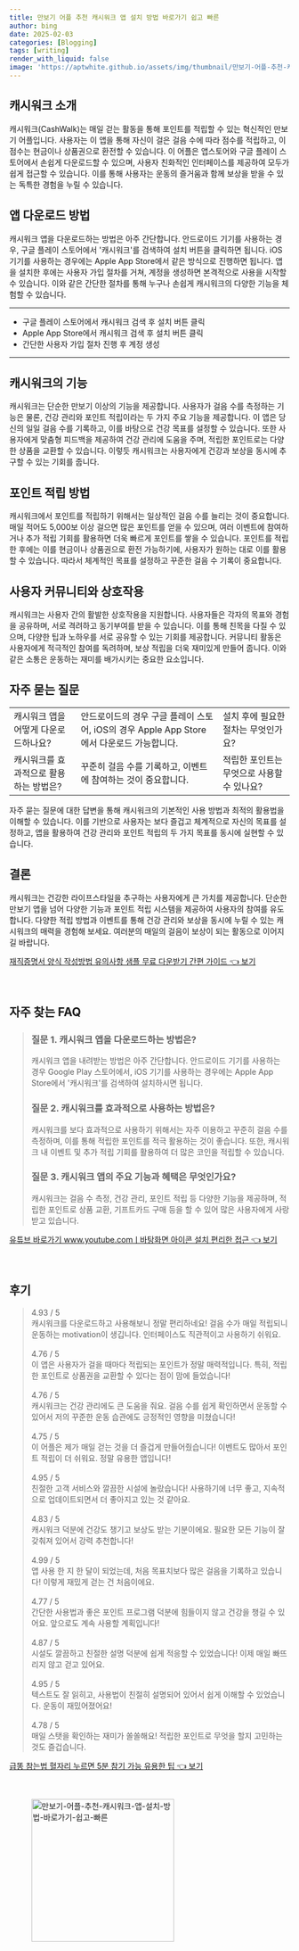 ```yaml
---
title: 만보기 어플 추천 캐시워크 앱 설치 방법 바로가기 쉽고 빠른
author: bing
date: 2025-02-03
categories: [Blogging]
tags: [writing]
render_with_liquid: false
image: 'https://aptwhite.github.io/assets/img/thumbnail/만보기-어플-추천-캐시워크-앱-설치-방법-바로가기-쉽고-빠른.webp'
---
```



<h2 id='캐시워크 소개'>캐시워크 소개</h2>

<p>캐시워크(CashWalk)는 매일 걷는 활동을 통해 포인트를 적립할 수 있는 혁신적인 만보기 어플입니다. 사용자는 이 앱을 통해 자신이 걸은 걸음 수에 따라 점수를 적립하고, 이 점수는 현금이나 상품권으로 환전할 수 있습니다. 이 어플은 앱스토어와 구글 플레이 스토어에서 손쉽게 다운로드할 수 있으며, 사용자 친화적인 인터페이스를 제공하여 모두가 쉽게 접근할 수 있습니다. 이를 통해 사용자는 운동의 즐거움과 함께 보상을 받을 수 있는 독특한 경험을 누릴 수 있습니다.</p>

<h2 id='앱 다운로드 방법'>앱 다운로드 방법</h2>

<p>캐시워크 앱을 다운로드하는 방법은 아주 간단합니다. 안드로이드 기기를 사용하는 경우, 구글 플레이 스토어에서 '캐시워크'를 검색하여 설치 버튼을 클릭하면 됩니다. iOS 기기를 사용하는 경우에는 Apple App Store에서 같은 방식으로 진행하면 됩니다. 앱을 설치한 후에는 사용자 가입 절차를 거쳐, 계정을 생성하면 본격적으로 사용을 시작할 수 있습니다. 이와 같은 간단한 절차를 통해 누구나 손쉽게 캐시워크의 다양한 기능을 체험할 수 있습니다.</p>

<hr />

<ul>
    <li>구글 플레이 스토어에서 캐시워크 검색 후 설치 버튼 클릭</li>
    <li>Apple App Store에서 캐시워크 검색 후 설치 버튼 클릭</li>
    <li>간단한 사용자 가입 절차 진행 후 계정 생성</li>
</ul>

<hr />

<h2 id='캐시워크의 기능'>캐시워크의 기능</h2>

<p>캐시워크는 단순한 만보기 이상의 기능을 제공합니다. 사용자가 걸음 수를 측정하는 기능은 물론, 건강 관리와 포인트 적립이라는 두 가지 주요 기능을 제공합니다. 이 앱은 당신의 일일 걸음 수를 기록하고, 이를 바탕으로 건강 목표를 설정할 수 있습니다. 또한 사용자에게 맞춤형 피드백을 제공하여 건강 관리에 도움을 주며, 적립한 포인트로는 다양한 상품을 교환할 수 있습니다. 이렇듯 캐시워크는 사용자에게 건강과 보상을 동시에 추구할 수 있는 기회를 줍니다.</p>

<h2 id='포인트 적립 방법'>포인트 적립 방법</h2>

<p>캐시워크에서 포인트를 적립하기 위해서는 일상적인 걸음 수를 늘리는 것이 중요합니다. 매일 적어도 5,000보 이상 걸으면 많은 포인트를 얻을 수 있으며, 여러 이벤트에 참여하거나 추가 적립 기회를 활용하면 더욱 빠르게 포인트를 쌓을 수 있습니다. 포인트를 적립한 후에는 이를 현금이나 상품권으로 환전 가능하기에, 사용자가 원하는 대로 이를 활용할 수 있습니다. 따라서 체계적인 목표를 설정하고 꾸준한 걸음 수 기록이 중요합니다.</p>

<h2 id='사용자 커뮤니티와 상호작용'>사용자 커뮤니티와 상호작용</h2>

<p>캐시워크는 사용자 간의 활발한 상호작용을 지원합니다. 사용자들은 각자의 목표와 경험을 공유하며, 서로 격려하고 동기부여를 받을 수 있습니다. 이를 통해 친목을 다질 수 있으며, 다양한 팁과 노하우를 서로 공유할 수 있는 기회를 제공합니다. 커뮤니티 활동은 사용자에게 적극적인 참여를 독려하며, 보상 적립을 더욱 재미있게 만들어 줍니다. 이와 같은 소통은 운동하는 재미를 배가시키는 중요한 요소입니다.</p>

<h2 id='자주 묻는 질문'>자주 묻는 질문</h2>

<table>
    <tr>
        <td>캐시워크 앱을 어떻게 다운로드하나요?</td>
        <td>안드로이드의 경우 구글 플레이 스토어, iOS의 경우 Apple App Store에서 다운로드 가능합니다.</td>
        <td>설치 후에 필요한 절차는 무엇인가요?</td>
    </tr>
    <tr>
        <td>캐시워크를 효과적으로 활용하는 방법은?</td>
        <td>꾸준히 걸음 수를 기록하고, 이벤트에 참여하는 것이 중요합니다.</td>
        <td>적립한 포인트는 무엇으로 사용할 수 있나요?</td>
    </tr>
</table>

<p>자주 묻는 질문에 대한 답변을 통해 캐시워크의 기본적인 사용 방법과 최적의 활용법을 이해할 수 있습니다. 이를 기반으로 사용자는 보다 즐겁고 체계적으로 자신의 목표를 설정하고, 앱을 활용하여 건강 관리와 포인트 적립의 두 가지 목표를 동시에 실현할 수 있습니다.</p>

<h2 id='결론'>결론</h2>

<p>캐시워크는 건강한 라이프스타일을 추구하는 사용자에게 큰 가치를 제공합니다. 단순한 만보기 앱을 넘어 다양한 기능과 포인트 적립 시스템을 제공하여 사용자의 참여를 유도합니다. 다양한 적립 방법과 이벤트를 통해 건강 관리와 보상을 동시에 누릴 수 있는 캐시워크의 매력을 경험해 보세요. 여러분의 매일의 걸음이 보상이 되는 활동으로 이어지길 바랍니다.</p>


<p><a class="click-button" title="재직증명서 양식 작성방법 유의사항 샘플 무료 다운받기 간편 가이드" href="https://aptwhite.github.io/posts/%EC%9E%AC%EC%A7%81%EC%A6%9D%EB%AA%85%EC%84%9C-%EC%96%91%EC%8B%9D-%EC%9E%91%EC%84%B1%EB%B0%A9%EB%B2%95-%EC%9C%A0%EC%9D%98%EC%82%AC%ED%95%AD-%EC%83%98%ED%94%8C-%EB%AC%B4%EB%A3%8C-%EB%8B%A4%EC%9A%B4%EB%B0%9B%EA%B8%B0-%EA%B0%84%ED%8E%B8-%EA%B0%80%EC%9D%B4%EB%93%9C/" rel="dofollow">재직증명서 양식 작성방법 유의사항 샘플 무료 다운받기 간편 가이드 👈 보기</a></p><br>
<h2 id='자주_찾는_FAQ'>자주 찾는 FAQ</h2>
<div itemscope="" itemtype="https://schema.org/FAQPage"> 
<blockquote> 
<div itemscope="" itemprop="mainEntity" itemtype="https://schema.org/Question"> 
<h3 itemprop="name">질문 1. 캐시워크 앱을 다운로드하는 방법은?</h3> 
<div itemscope="" itemprop="acceptedAnswer" itemtype="https://schema.org/Answer"> 
<span itemprop="text"> 
<p>캐시워크 앱을 내려받는 방법은 아주 간단합니다. 안드로이드 기기를 사용하는 경우 Google Play 스토어에서, iOS 기기를 사용하는 경우에는 Apple App Store에서 '캐시워크'를 검색하여 설치하시면 됩니다.</p> 
</span> 
</div> 
</div> 

<div itemscope="" itemprop="mainEntity" itemtype="https://schema.org/Question"> 
<h3 itemprop="name">질문 2. 캐시워크를 효과적으로 사용하는 방법은?</h3> 
<div itemscope="" itemprop="acceptedAnswer" itemtype="https://schema.org/Answer"> 
<span itemprop="text"> 
<p>캐시워크를 보다 효과적으로 사용하기 위해서는 자주 이용하고 꾸준히 걸음 수를 측정하며, 이를 통해 적립한 포인트를 적극 활용하는 것이 좋습니다. 또한, 캐시워크 내 이벤트 및 추가 적립 기회를 활용하여 더 많은 코인을 적립할 수 있습니다.</p> 
</span> 
</div> 
</div> 

<div itemscope="" itemprop="mainEntity" itemtype="https://schema.org/Question"> 
<h3 itemprop="name">질문 3. 캐시워크 앱의 주요 기능과 혜택은 무엇인가요?</h3> 
<div itemscope="" itemprop="acceptedAnswer" itemtype="https://schema.org/Answer"> 
<span itemprop="text"> 
<p>캐시워크는 걸음 수 측정, 건강 관리, 포인트 적립 등 다양한 기능을 제공하며, 적립한 포인트로 상품 교환, 기프트카드 구매 등을 할 수 있어 많은 사용자에게 사랑받고 있습니다.</p> 
</span> 
</div> 
</div> 
</blockquote> 
</div>
<p><a class="click-button" title="유튜브 바로가기 www.youtube.comㅣ바탕화면 아이콘 설치 편리한 접근" href="https://aptwhite.github.io/posts/%EC%9C%A0%ED%8A%9C%EB%B8%8C-%EB%B0%94%EB%A1%9C%EA%B0%80%EA%B8%B0-www.youtube.com%E3%85%A3%EB%B0%94%ED%83%95%ED%99%94%EB%A9%B4-%EC%95%84%EC%9D%B4%EC%BD%98-%EC%84%A4%EC%B9%98-%ED%8E%B8%EB%A6%AC%ED%95%9C-%EC%A0%91%EA%B7%BC/" rel="dofollow">유튜브 바로가기 www.youtube.comㅣ바탕화면 아이콘 설치 편리한 접근 👈 보기</a></p><br>
<h2 id='후기'>후기</h2>
<div itemscope itemtype="https://schema.org/Product">
  <blockquote>
  <div itemprop="review" itemscope itemtype="https://schema.org/Review">
      <div itemprop="reviewRating" itemscope itemtype="https://schema.org/Rating"> <span itemprop="ratingValue">4.93</span> / <span itemprop="bestRating">5</span> </div>
      <span itemprop="reviewBody">캐시워크를 다운로드하고 사용해보니 정말 편리하네요! 걸음 수가 매일 적립되니 운동하는 motivation이 생깁니다. 인터페이스도 직관적이고 사용하기 쉬워요.</span>
  </div>
  <br>
  <div itemprop="review" itemscope itemtype="https://schema.org/Review">
      <div itemprop="reviewRating" itemscope itemtype="https://schema.org/Rating"> <span itemprop="ratingValue">4.76</span> / <span itemprop="bestRating">5</span> </div>
      <span itemprop="reviewBody">이 앱은 사용자가 걸을 때마다 적립되는 포인트가 정말 매력적입니다. 특히, 적립한 포인트로 상품권을 교환할 수 있다는 점이 맘에 들었습니다!</span>
  </div>
  <br>
  <div itemprop="review" itemscope itemtype="https://schema.org/Review">
      <div itemprop="reviewRating" itemscope itemtype="https://schema.org/Rating"> <span itemprop="ratingValue">4.76</span> / <span itemprop="bestRating">5</span> </div>
      <span itemprop="reviewBody">캐시워크는 건강 관리에도 큰 도움을 줘요. 걸음 수를 쉽게 확인하면서 운동할 수 있어서 저의 꾸준한 운동 습관에도 긍정적인 영향을 미쳤습니다!</span>
  </div>
  <br>
  <div itemprop="review" itemscope itemtype="https://schema.org/Review">
      <div itemprop="reviewRating" itemscope itemtype="https://schema.org/Rating"> <span itemprop="ratingValue">4.75</span> / <span itemprop="bestRating">5</span> </div>
      <span itemprop="reviewBody">이 어플은 제가 매일 걷는 것을 더 즐겁게 만들어줬습니다! 이벤트도 많아서 포인트 적립이 더 쉬워요. 정말 유용한 앱입니다!</span>
  </div>
  <br>
  <div itemprop="review" itemscope itemtype="https://schema.org/Review">
      <div itemprop="reviewRating" itemscope itemtype="https://schema.org/Rating"> <span itemprop="ratingValue">4.95</span> / <span itemprop="bestRating">5</span> </div>
      <span itemprop="reviewBody">친절한 고객 서비스와 깔끔한 시설에 놀랐습니다! 사용하기에 너무 좋고, 지속적으로 업데이트되면서 더 좋아지고 있는 것 같아요.</span>
  </div>
  <br>
  <div itemprop="review" itemscope itemtype="https://schema.org/Review">
      <div itemprop="reviewRating" itemscope itemtype="https://schema.org/Rating"> <span itemprop="ratingValue">4.83</span> / <span itemprop="bestRating">5</span> </div>
      <span itemprop="reviewBody">캐시워크 덕분에 건강도 챙기고 보상도 받는 기분이에요. 필요한 모든 기능이 잘 갖춰져 있어서 강력 추천합니다!</span>
  </div>
  <br>
  <div itemprop="review" itemscope itemtype="https://schema.org/Review">
      <div itemprop="reviewRating" itemscope itemtype="https://schema.org/Rating"> <span itemprop="ratingValue">4.99</span> / <span itemprop="bestRating">5</span> </div>
      <span itemprop="reviewBody">앱 사용 한 지 한 달이 되었는데, 처음 목표치보다 많은 걸음을 기록하고 있습니다! 이렇게 재밌게 걷는 건 처음이에요.</span>
  </div>
  <br>
  <div itemprop="review" itemscope itemtype="https://schema.org/Review">
      <div itemprop="reviewRating" itemscope itemtype="https://schema.org/Rating"> <span itemprop="ratingValue">4.77</span> / <span itemprop="bestRating">5</span> </div>
      <span itemprop="reviewBody">간단한 사용법과 좋은 포인트 프로그램 덕분에 힘들이지 않고 건강을 챙길 수 있어요. 앞으로도 계속 사용할 계획입니다!</span>
  </div>
  <br>
  <div itemprop="review" itemscope itemtype="https://schema.org/Review">
      <div itemprop="reviewRating" itemscope itemtype="https://schema.org/Rating"> <span itemprop="ratingValue">4.87</span> / <span itemprop="bestRating">5</span> </div>
      <span itemprop="reviewBody">시설도 깔끔하고 친절한 설명 덕분에 쉽게 적응할 수 있었습니다! 이제 매일 빠뜨리지 않고 걷고 있어요.</span>
  </div>
  <br>
  <div itemprop="review" itemscope itemtype="https://schema.org/Review">
      <div itemprop="reviewRating" itemscope itemtype="https://schema.org/Rating"> <span itemprop="ratingValue">4.95</span> / <span itemprop="bestRating">5</span> </div>
      <span itemprop="reviewBody">텍스트도 잘 읽히고, 사용법이 친절히 설명되어 있어서 쉽게 이해할 수 있었습니다. 운동이 재밌어졌어요!</span>
  </div>
  <br>
  <div itemprop="review" itemscope itemtype="https://schema.org/Review">
      <div itemprop="reviewRating" itemscope itemtype="https://schema.org/Rating"> <span itemprop="ratingValue">4.78</span> / <span itemprop="bestRating">5</span> </div>
      <span itemprop="reviewBody">매일 스탯을 확인하는 재미가 쏠쏠해요! 적립한 포인트로 무엇을 할지 고민하는 것도 즐겁습니다.</span>
  </div>
  </blockquote>
</div>
<p><a class="click-button" title="급똥 참는법 혈자리 누르면 5분 참기 가능 유용한 팁" href="https://aptwhite.github.io/posts/%EA%B8%89%EB%98%A5-%EC%B0%B8%EB%8A%94%EB%B2%95-%ED%98%88%EC%9E%90%EB%A6%AC-%EB%88%84%EB%A5%B4%EB%A9%B4-5%EB%B6%84-%EC%B0%B8%EA%B8%B0-%EA%B0%80%EB%8A%A5-%EC%9C%A0%EC%9A%A9%ED%95%9C-%ED%8C%81/" rel="dofollow">급똥 참는법 혈자리 누르면 5분 참기 가능 유용한 팁 👈 보기</a></p><br>
<figure class="image"><img src="https://aptwhite.github.io/assets/img/thumbnail/만보기-어플-추천-캐시워크-앱-설치-방법-바로가기-쉽고-빠른.webp" alt="만보기-어플-추천-캐시워크-앱-설치-방법-바로가기-쉽고-빠른" width="256" height="256"></figure>